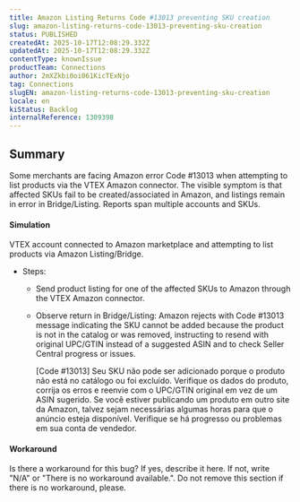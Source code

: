 ```yaml
---
title: Amazon Listing Returns Code #13013 preventing SKU creation
slug: amazon-listing-returns-code-13013-preventing-sku-creation
status: PUBLISHED
createdAt: 2025-10-17T12:08:29.332Z
updatedAt: 2025-10-17T12:08:29.332Z
contentType: knownIssue
productTeam: Connections
author: 2mXZkbi0oi061KicTExNjo
tag: Connections
slugEN: amazon-listing-returns-code-13013-preventing-sku-creation
locale: en
kiStatus: Backlog
internalReference: 1309398
---
```


## Summary


Some merchants are facing Amazon error Code #13013 when attempting to list products via the VTEX Amazon connector. The visible symptom is that affected SKUs fail to be created/associated in Amazon, and listings remain in error in Bridge/Listing. Reports span multiple accounts and SKUs.


#### Simulation


VTEX account connected to Amazon marketplace and attempting to list products via Amazon Listing/Bridge.

- Steps:
  - Send product listing for one of the affected SKUs to Amazon through the VTEX Amazon connector.
  - Observe return in Bridge/Listing: Amazon rejects with Code #13013 message indicating the SKU cannot be added because the product is not in the catalog or was removed, instructing to resend with original UPC/GTIN instead of a suggested ASIN and to check Seller Central progress or issues.


    [Code #13013] Seu SKU não pode ser adicionado porque o produto não está no catálogo ou foi excluído. Verifique os dados do produto, corrija os erros e reenvie com o UPC/GTIN original em vez de um ASIN sugerido. Se você estiver publicando um produto em outro site da Amazon, talvez sejam necessárias algumas horas para que o anúncio esteja disponível. Verifique se há progresso ou problemas em sua conta de vendedor.
#### Workaround


Is there a workaround for this bug? If yes, describe it here. If not, write "N/A" or "There is no workaround available.". Do not remove this section if there is no workaround, please.



